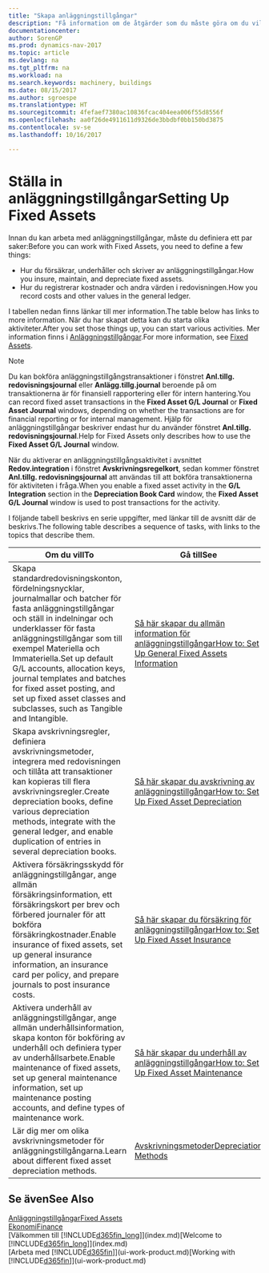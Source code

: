```yaml
---
title: "Skapa anläggningstillgångar"
description: "Få information om de åtgärder som du måste göra om du vill ställa in anläggningstillgångar, till exempel maskiner eller byggnader."
documentationcenter: 
author: SorenGP
ms.prod: dynamics-nav-2017
ms.topic: article
ms.devlang: na
ms.tgt_pltfrm: na
ms.workload: na
ms.search.keywords: machinery, buildings
ms.date: 08/15/2017
ms.author: sgroespe
ms.translationtype: HT
ms.sourcegitcommit: 4fefaef7380ac10836fcac404eea006f55d8556f
ms.openlocfilehash: aa0f26de4911611d9326de3bbdbf0bb150bd3875
ms.contentlocale: sv-se
ms.lasthandoff: 10/16/2017

---
```

# <a name="setting-up-fixed-assets"></a><span data-ttu-id="e9091-103">Ställa in anläggningstillgångar</span><span class="sxs-lookup"><span data-stu-id="e9091-103">Setting Up Fixed Assets</span></span>
<span data-ttu-id="e9091-104">Innan du kan arbeta med anläggningstillgångar, måste du definiera ett par saker:</span><span class="sxs-lookup"><span data-stu-id="e9091-104">Before you can work with Fixed Assets, you need to define a few things:</span></span>  

* <span data-ttu-id="e9091-105">Hur du försäkrar, underhåller och skriver av anläggningstillgångar.</span><span class="sxs-lookup"><span data-stu-id="e9091-105">How you insure, maintain, and depreciate fixed assets.</span></span>  
* <span data-ttu-id="e9091-106">Hur du registrerar kostnader och andra värden i redovisningen.</span><span class="sxs-lookup"><span data-stu-id="e9091-106">How you record costs and other values in the general ledger.</span></span>  

<span data-ttu-id="e9091-107">I tabellen nedan finns länkar till mer information.</span><span class="sxs-lookup"><span data-stu-id="e9091-107">The table below has links to more information.</span></span> <span data-ttu-id="e9091-108">När du har skapat detta kan du starta olika aktiviteter.</span><span class="sxs-lookup"><span data-stu-id="e9091-108">After you set those things up, you can start various activities.</span></span> <span data-ttu-id="e9091-109">Mer information finns i [Anläggningstillgångar](fa-manage.md).</span><span class="sxs-lookup"><span data-stu-id="e9091-109">For more information, see [Fixed Assets](fa-manage.md).</span></span>  

> [!NOTE]  
>   <span data-ttu-id="e9091-110">Du kan bokföra anläggningstillgångstransaktioner i fönstret **Anl.tillg. redovisningsjournal** eller **Anlägg.tillg.journal** beroende på om transaktionerna är för finansiell rapportering eller för intern hantering.</span><span class="sxs-lookup"><span data-stu-id="e9091-110">You can record fixed asset transactions in the **Fixed Asset G/L Journal** or **Fixed Asset Journal** windows, depending on whether the transactions are for financial reporting or for internal management.</span></span> <span data-ttu-id="e9091-111">Hjälp för anläggningstillgångar beskriver endast hur du använder fönstret **Anl.tillg. redovisningsjournal**.</span><span class="sxs-lookup"><span data-stu-id="e9091-111">Help for Fixed Assets only describes how to use the **Fixed Asset G/L Journal** window.</span></span>  

<span data-ttu-id="e9091-112">När du aktiverar en anläggningstillgångsaktivitet i avsnittet **Redov.integration** i fönstret **Avskrivningsregelkort**, sedan kommer fönstret **Anl.tillg. redovisningsjournal** att användas till att bokföra transaktionerna för aktiviteten i fråga.</span><span class="sxs-lookup"><span data-stu-id="e9091-112">When you enable a fixed asset activity in the **G/L Integration** section in the **Depreciation Book Card** window, the **Fixed Asset G/L Journal** window is used to post transactions for the activity.</span></span>

<span data-ttu-id="e9091-113">I följande tabell beskrivs en serie uppgifter, med länkar till de avsnitt där de beskrivs.</span><span class="sxs-lookup"><span data-stu-id="e9091-113">The following table describes a sequence of tasks, with links to the topics that describe them.</span></span>  

| <span data-ttu-id="e9091-114">Om du vill</span><span class="sxs-lookup"><span data-stu-id="e9091-114">To</span></span> | <span data-ttu-id="e9091-115">Gå till</span><span class="sxs-lookup"><span data-stu-id="e9091-115">See</span></span> |
| --- | --- |
| <span data-ttu-id="e9091-116">Skapa standardredovisningskonton, fördelningsnycklar, journalmallar och batcher för fasta anläggningstillgångar och ställ in indelningar och underklasser för fasta anläggningstillgångar som till exempel Materiella och Immateriella.</span><span class="sxs-lookup"><span data-stu-id="e9091-116">Set up default G/L accounts, allocation keys, journal templates and batches for fixed asset posting, and set up fixed asset classes and subclasses, such as Tangible and Intangible.</span></span> |[<span data-ttu-id="e9091-117">Så här skapar du allmän information för anläggningstillgångar</span><span class="sxs-lookup"><span data-stu-id="e9091-117">How to: Set Up General Fixed Assets Information</span></span>](fa-how-setup-general.md) |
| <span data-ttu-id="e9091-118">Skapa avskrivningsregler, definiera avskrivningsmetoder, integrera med redovisningen och tillåta att transaktioner kan kopieras till flera avskrivningsregler.</span><span class="sxs-lookup"><span data-stu-id="e9091-118">Create depreciation books, define various depreciation methods, integrate with the general ledger, and enable duplication of entries in several depreciation books.</span></span> |[<span data-ttu-id="e9091-119">Så här skapar du avskrivning av anläggningstillgångar</span><span class="sxs-lookup"><span data-stu-id="e9091-119">How to: Set Up Fixed Asset Depreciation</span></span>](fa-how-setup-depreciation.md) |
| <span data-ttu-id="e9091-120">Aktivera försäkringsskydd för anläggningstillgångar, ange allmän försäkringsinformation, ett försäkringskort per brev och förbered journaler för att bokföra försäkringkostnader.</span><span class="sxs-lookup"><span data-stu-id="e9091-120">Enable insurance of fixed assets, set up general insurance information, an insurance card per policy, and prepare journals to post insurance costs.</span></span> |[<span data-ttu-id="e9091-121">Så här skapar du försäkring för anläggningstillgångar</span><span class="sxs-lookup"><span data-stu-id="e9091-121">How to: Set Up Fixed Asset Insurance</span></span>](fa-how-setup-insurance.md) |
| <span data-ttu-id="e9091-122">Aktivera underhåll av anläggningstillgångar, ange allmän underhållsinformation, skapa konton för bokföring av underhåll och definiera typer av underhållsarbete.</span><span class="sxs-lookup"><span data-stu-id="e9091-122">Enable maintenance of fixed assets, set up general maintenance information, set up maintenance posting accounts, and define types of maintenance work.</span></span> |[<span data-ttu-id="e9091-123">Så här skapar du underhåll av anläggningstillgångar</span><span class="sxs-lookup"><span data-stu-id="e9091-123">How to: Set Up Fixed Asset Maintenance</span></span>](fa-how-setup-maintenance.md) |
| <span data-ttu-id="e9091-124">Lär dig mer om olika avskrivningsmetoder för anläggningstillgångarna.</span><span class="sxs-lookup"><span data-stu-id="e9091-124">Learn about different fixed asset depreciation methods.</span></span> |[<span data-ttu-id="e9091-125">Avskrivningsmetoder</span><span class="sxs-lookup"><span data-stu-id="e9091-125">Depreciation Methods</span></span>](fa-depreciation-methods.md) |

## <a name="see-also"></a><span data-ttu-id="e9091-126">Se även</span><span class="sxs-lookup"><span data-stu-id="e9091-126">See Also</span></span>
[<span data-ttu-id="e9091-127">Anläggningstillgångar</span><span class="sxs-lookup"><span data-stu-id="e9091-127">Fixed Assets</span></span>](fa-manage.md)  
[<span data-ttu-id="e9091-128">Ekonomi</span><span class="sxs-lookup"><span data-stu-id="e9091-128">Finance</span></span>](finance.md)  
<span data-ttu-id="e9091-129">[Välkommen till [!INCLUDE[d365fin_long](includes/d365fin_long_md.md)]](index.md)</span><span class="sxs-lookup"><span data-stu-id="e9091-129">[Welcome to [!INCLUDE[d365fin_long](includes/d365fin_long_md.md)]](index.md)</span></span>  
<span data-ttu-id="e9091-130">[Arbeta med [!INCLUDE[d365fin](includes/d365fin_md.md)]](ui-work-product.md)</span><span class="sxs-lookup"><span data-stu-id="e9091-130">[Working with [!INCLUDE[d365fin](includes/d365fin_md.md)]](ui-work-product.md)</span></span>

